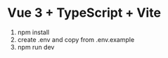# Vue 3 + TypeScript + Vite

1. npm install
2. create .env and copy from .env.example
3. npm run dev
